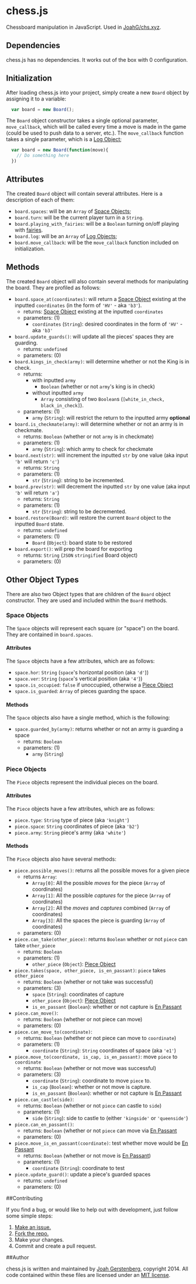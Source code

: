 # chess.js

Chessboard manipulation in JavaScript. Used in [JoahG/chs.xyz](https://github.com/JoahG/chs.xyz).

## Dependencies

chess.js has no dependencies. It works out of the box with 0 configuration.

## Initialization

After loading chess.js into your project, simply create a new `Board` object by assigning it to a variable:

```javascript
  var board = new Board();
```

The `Board` object constructor takes a single optional parameter, `move_callback`, which will be called every time a move is made in the game (could be used to push data to a server, etc.). The `move_callback` function takes a single parameter, which is a [Log Object]();

```javascript
  var board = new Board(function(move){
    // Do something here
  })
```

## Attributes

The created `Board` object will contain several attributes. Here is a description of each of them:

  - `board.spaces`: will be an `Array` of [Space Objects](#space-object);
  - `board.turn`: will be the current player turn in a `String`.
  - `board.playing_with_fairies`: will be a `Boolean` turning on/off playing with [fairies](http://en.wikipedia.org/wiki/Fairy_chess_piece).
  - `board.log`: will be an `Array` of [Log Objects]();
  - `board.move_callback`: will be the `move_callback` function included on initialization.

## Methods

The created `Board` object will also contain several methods for manipulating the board. They are profiled as follows:

  - `board.space_at(coordinates)`: will return a [Space Object](#space-object) existing at the inputted `coordinates` (in the form of `'HV'` - aka `'b3'`).
    - returns: [Space Object](#space-object) existing at the inputted `coordinates`
    - parameters: (1)
      - `coordinates` (`String`): desired coordinates in the form of `'HV'` - aka `'b3'`
  - `board.update_guards()`: will update all the pieces' spaces they are guarding.
    - returns: `undefined`
    - parameters: (0)
  - `board.kings_in_check(army)`: will determine whether or not the King is in check.
    - returns: 
      - with inputted `army`
        - `Boolean` (whether or not `army`'s king is in check)
      - without inputted `army`
        - `Array` consisting of two `Boolean`s (`[white_in_check, black_in_check]`).
    - parameters: (1)
      - `army` (`String`): will restrict the return to the inputted army **optional**
  - `board.is_checkmate(army)`: will determine whether or not an army is in checkmate.
    - returns: `Boolean` (whether or not `army` is in checkmate)
    - parameters: (1)
      - `army` (`String`): which army to check for checkmate
  - `board.next(str)`: will increment the inputted `str` by one value (aka input `'b'` will return `'c'`)
    - returns: `String`
    - parameters: (1)
      - `str` (`String`): string to be incremented.
  - `board.prev(str)`: will decrement the inputted `str` by one value (aka input `'b'` will return `'a'`)
    - returns: `String`
    - parameters: (1)
      - `str` (`String`): string to be decremented.
  - `board.restore(Board)`: will restore the current `Board` object to the inputted `Board` state.
    - returns: `undefined`
    - parameters: (1)
      - `Board` (`Object`): board state to be restored
  - `board.export()`: will prep the board for exporting
    - returns: `String` (`JSON` `stringified` Board object)
    - parameters: (0)

## Other Object Types

There are also two Object types that are children of the `Board` object constructor. They are used and included within the `Board` methods.

### Space Objects

The `Space` objects will represent each square (or "space") on the board. They are contained in `board.spaces`.

#### Attributes

The `Space` objects have a few attributes, which are as follows:

  - `space.hor`: `String` (`space`'s horizontal position (aka `'d'`))
  - `space.ver`: `String` (`space`'s vertical position (aka `'4'`))
  - `space.is_occupied`: `false` if unoccupied, otherwise a [Piece Object](#piece-object)
  - `space.is_guarded`: `Array` of pieces guarding the space.

#### Methods

The `Space` objects also have a single method, which is the following:

  - `space.guarded_by(army)`: returns whether or not an army is guarding a space
    - returns: `Boolean`
    - parameters: (1)
      - `army` (`String`)

### Piece Objects

The `Piece` objects represent the individual pieces on the board. 

#### Attributes

The `Piece` objects have a few attributes, which are as follows:

  - `piece.type`: `String` type of piece (aka `'knight'`)
  - `piece.space`: `String` coordinates of piece (aka `'b2'`)
  - `piece.army`: `String` piece's army (aka `'white'`)

#### Methods

The `Piece` objects also have several methods:

  - `piece.possible_moves()`: returns all the possible moves for a given piece
    - returns `Array`:
      - `Array[0]`: All the possible *moves* for the piece (`Array` of coordinates)
      - `Array[1]`: All the possible *captures* for the piece (`Array` of coordinates)
      - `Array[2]`: All the *moves* and *captures* combined (`Array` of coordinates)
      - `Array[3]`: All the spaces the piece is guarding (`Array` of coordinates)
    - parameters: (0)
  - `piece.can_take(other_piece)`: returns `Boolean` whether or not `piece` can take `other_piece`
    - returns: `Boolean`
    - parameters: (1)
      - `other_piece` (`Object`): [Piece Object](#piece-object)
  - `piece.takes(space, other_piece, is_en_passant)`: `piece` takes `other_piece`
    - returns: `Boolean` (whether or not take was successful)
    - parameters: (3)
      - `space` (`String`): coordinates of capture
      - `other_piece` (`Object`): [Piece Object](#piece-object)
      - `is_en_passant` (`Boolean`): whether or not capture is [En Passant](http://en.wikipedia.org/wiki/En_passant)
  - `piece.can_move()`: 
    - returns: `Boolean` (whether or not piece can move)
    - parameters: (0)
  - `piece.can_move_to(coordinate)`: 
    - returns: `Boolean` (whether or not piece can move to `coordinate`)
    - parameters: (1)
      - `coordinate` (`String`): `String` coordinates of space (aka `'e1'`)
  - `piece.move_to(coordinate, is_cap, is_en_passant)`: move `piece` to `coordinate`
    - returns: `Boolean` (whether or not move was successful)
    - parameters: (3)
      - `coordinate` (`String`): coordinate to move `piece` to.
      - `is_cap` (`Boolean`): whether or not move is capture.
      - `is_en_passant` (`Boolean`): whether or not capture is [En Passant](http://en.wikipedia.org/wiki/En_passant)
  - `piece.can_castle(side)`:
    - returns: `Boolean` (whether or not `piece` can castle to `side`)
    - parameters: (1)
      - `side` (`String`): side to castle to (either `'kingside'` or `'queenside'`)
  - `piece.can_en_passant()`:
    - returns: `Boolean` (whether or not `piece` can move via [En Passant](http://en.wikipedia.org/wiki/En_passant)
    - parameters: (0)
  - `piece.move_is_en_passant(coordinate)`: test whether move would be [En Passant](http://en.wikipedia.org/wiki/En_passant)
    - returns: `Boolean` (whether or not move is [En Passant](http://en.wikipedia.org/wiki/En_passant))
    - parameters: (1)
      - `coordinate` (`String`): coordinate to test
  - `piece.update_guard()`: update a piece's guarded spaces
    - returns: `undefined`
    - parameters: (0)

##Contributing

If you find a bug, or would like to help out with development, just follow some simple steps:

  1. [Make an issue.](https://github.com/JoahG/chess.js/issues/new)
  2. [Fork the repo.](https://github.com/JoahG/chess.js/fork)
  3. Make your changes.
  4. Commit and create a pull request.

##Author

chess.js is written and maintained by [Joah Gerstenberg](http://www.joahg.com), copyright 2014. All code contained within these files are licensed under an [MIT license](https://github.com/JoahG/chess.js/blob/master/MIT-LICENSE).

